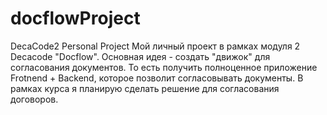 # docflowProject
DecaCode2 Personal Project
Мой личный проект в рамках модуля 2 Decacode "Docflow".
Основная идея - создать "движок" для согласования документов. То есть получить полноценное приложение Frotnend + Backend, которое позволит согласовывать документы.
В рамках курса я планирую сделать решение для согласования договоров.
